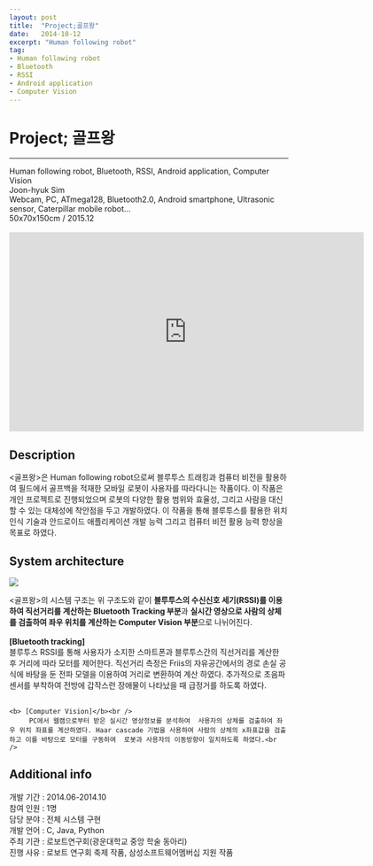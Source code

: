 ```yaml
---
layout: post
title:  "Project;골프왕"
date:   2014-10-12
excerpt: "Human following robot"
tag:
- Human following robot
- Bluetooth
- RSSI
- Android application
- Computer Vision
---
```

<h1> Project; 골프왕</h1>
<hr />
Human following robot, Bluetooth, RSSI, Android application, Computer Vision<br />
Joon-hyuk Sim<br />
Webcam, PC, ATmega128, Bluetooth2.0, Android smartphone, Ultrasonic sensor, Caterpillar mobile robot...<br />
50x70x150cm / 2015.12<br /><br />

<iframe width="640" height="360" src="https://www.youtube-nocookie.com/embed/ZxeV8z4CaIA?controls=0&amp;showinfo=0" frameborder="0" allowfullscreen></iframe>

<h2> Description</h2>
 <골프왕>은 Human following robot으로써 블루투스 트래킹과 컴퓨터 비전을 활용하여 필드에서 골프백을 적재한 모바일 로봇이 사용자를 따라다니는 작품이다. 이 작품은 개인 프로젝트로 진행되었으며 로봇의 다양한 활용 범위와 효율성, 그리고 사람을 대신할 수 있는 대체성에 착안점을 두고 개발하였다. 이 작품을 통해 블루투스를 활용한 위치 인식 기술과 안드로이드 애플리케이션 개발 능력 그리고 컴퓨터 비전 활용 능력 향상을 목표로 하였다.<br />

<h2> System architecture</h2>

<a href="{{ site.url }}/images/golfwang_sys.png"><img src="{{ site.url }}/images/golfwang_sys.png"></a> <br />

<골프왕>의 시스템 구조는 위 구조도와 같이 <b>블루투스의 수신신호 세기(RSSI)를 이용하여 직선거리를 계산하는 Bluetooth Tracking 부분</b>과 <b>실시간 영상으로 사람의 상체를 검출하여 좌우 위치를 계산하는 Computer Vision 부분</b>으로 나뉘어진다.<br /><br />
 	<b> [Bluetooth tracking]</b><br />
 		 블루투스 RSSI를 통해 사용자가 소지한 스마트폰과 블루투스간의 직선거리를 계산한 후 거리에 따라 모터를 제어한다. 직선거리 측정은 Friis의 자유공간에서의 경로 손실 공식에 바탕을 둔 전파 모델을 이용하여 거리로 변환하여 계산 하였다. 추가적으로 초음파 센서를 부착하여 전방에 갑작스런 장애물이 나타났을 때 급정거를 하도록 하였다.<br /><br />

	<b> [Computer Vision]</b><br />
		 PC에서 웹캠으로부터 받은 실시간 영상정보를 분석하여  사용자의 상체를 검출하여 좌우 위치 좌표를 계산하였다. Haar cascade 기법을 사용하여 사람의 상체의 x좌표값을 검출하고 이를 바탕으로 모터를 구동하여  로봇과 사용자의 이동방향이 일치하도록 하였다.<br />



<h2> Additional info</h2>
	개발 기간		:     2014.06-2014.10<br />
	참여 인원		:     1명<br />
	담당 분야		:     전체 시스템 구현<br />
	개발 언어		:     C, Java, Python<br />
	주최 기관		:     로보트연구회(광운대학교 중앙 학술 동아리)<br />
	진행 사유		:     로보트 연구회 축제 작품, 삼성소프트웨어멤버십 지원 작품<br />